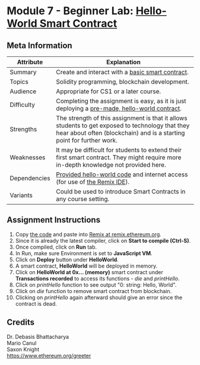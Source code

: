 # Module 7 - Beginner Lab: [Hello-World Smart Contract][hello-world]

## Meta Information
| Attribute | Explanation |
| - | - |
| Summary | Create and interact with a [basic smart contract][hello-world]. |
| Topics  | Solidity programming, blockchain development. |
| Audience | Appropriate for CS1 or a later course. |
| Difficulty | Completing the assignment is easy, as it is just deploying a [pre-made, hello-world contract][hello-world]. |
| Strengths | The strength of this assignment is that it allows students to get exposed to technology that they hear about often (blockchain) and is a starting point for further work. |
| Weaknesses | It may be difficult for students to extend their first smart contract. They might require more in-depth knowledge not provided here. |
| Dependencies | [Provided hello-world code][hello-world] and internet access (for use of [the Remix IDE][Remix]). |
| Variants | Could be used to introduce Smart Contracts in any course setting. |

## Assignment Instructions
1. Copy [the code][hello-world] and paste into [Remix at remix.ethereum.org][Remix].
2. Since it is already the latest compiler, click on **Start to compile (Ctrl-S)**.
3. Once compiled, click on **Run** tab.
4. In Run, make sure Environment is set to **JavaScript VM**.
5. Click on **Deploy** button under **HelloWorld**.
6. A smart contract, **HelloWorld** will be deployed in memory.
7. Click on **HelloWorld at 0x... (memory)** smart contract under **Transactions recorded** to access its functions - _die_ and _printHello_.
8. Click on _printHello_ function to see output "0: string: Hello, World".
9. Click on _die_ function to remove smart contract from blockchain.
10. Clicking on _printHello_ again afterward should give an error since the contract is dead.

## Credits
Dr. Debasis Bhattacharya  
Mario Canul  
Saxon Knight  
https://www.ethereum.org/greeter  

[Remix]: https://remix.ethereum.org
[hello-world]: https://github.com/UHMC/module-7-lab-beginner/blob/master/hello-world.sol
